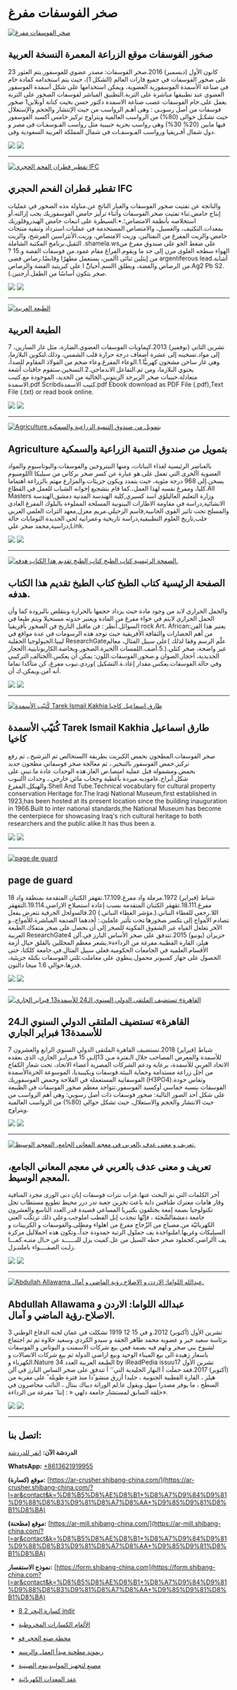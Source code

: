 # صخر الفوسفات مفرغ

<a href="https://swt.shibang-china.com/?l=ar&img&k=%D8%B5%D8%AE%D8%B1+%D8%A7%D9%84%D9%81%D9%88%D8%B3%D9%81%D8%A7%D8%AA+%D9%85%D9%81%D8%B1%D8%BA" target="_blank">![صخر الفوسفات مفرغ](http://static.shibang-china.com/all-800x300/902.jpg)</a>

## صخور الفوسفات موقع الزراعة المعمرة النسخة العربية
23 كانون الأول (ديسمبر) 2016.صخر الفوسفات: مصدر عضوي للفوسفور.يتم العثور على صخور الفوسفات في جميع قارات العالم (الشكل 1)، حيث يتم استخدامه كمادة خام في صناعة الأسمدة الفوسفورية العضوية، ويمكن استخدامها على شكل أسمدة الفوسفور العضوي عند تطبيقها مباشرة على التربة.التطبيق المباشر لفوسفات الصخور على التربة يعمل على.خام الفوسفات عصب صناعة الاسمدة دكتور حسن بخيت كنانة أونلاين1 صخور فوسفات من أصل رسوبـى : وهى أهـم الرواسب من حيث الإنتشار والحجم والإستغلال حيث تشكـل حوالى (80%) من الرواسب العالمية ويتراوح تركيز خامس أكسيد الفوسفور فيها مابين (20% 30%) وهى رواسب بحرية حبيبية مثل رواسب الفـوسفـات فى مصر و دول شمال أفـريقيا ورواسب الفـوسفـات فى شمال المملكة العربية السعودية وفى.


<a href="https://whatsapp.shibangsoft.com/WhatsApp.php" target="_blank" title="WhatsApp">![](http://static.shibang-china.com/icon/whatsapp.png)</a> <a href="https://swt.shibang-china.com/?l=ar&icon&k=%D8%B5%D8%AE%D8%B1+%D8%A7%D9%84%D9%81%D9%88%D8%B3%D9%81%D8%A7%D8%AA+%D9%85%D9%81%D8%B1%D8%BA" target="_blank">![](http://static.shibang-china.com/icon/chat-ar.png)</a>

---

<a href="https://swt.shibang-china.com/?l=ar&img&k=%D8%B5%D8%AE%D8%B1+%D8%A7%D9%84%D9%81%D9%88%D8%B3%D9%81%D8%A7%D8%AA+%D9%85%D9%81%D8%B1%D8%BA" target="_blank">![ﺗﻘﻄﻴﺮ ﻗﻄﺮان اﻟﻔﺤﻢ اﻟﺤﺠﺮي IFC](http://static.shibang-china.com/all-800x300/1524.jpg)</a>

## ﺗﻘﻄﻴﺮ ﻗﻄﺮان اﻟﻔﺤﻢ اﻟﺤﺠﺮي IFC
واﻟﻨﺎﺗﺠﺔ ﻋﻦ ﺗﻔﺘﻴﺖ ﺻﺨﻮر اﻟﻔﻮﺳﻔﺎت واﻟﻐﺒﺎر اﻟﻨﺎﺗﺞ ﻋﻦ.ﻣﻨﺎوﻟﺔ هﺬﻩ اﻟﺼﺨﻮر ﻓﻲ ﻋﻤﻠﻴﺎت إﻧﺘﺎج ﺣﺎﻣﺾ.ﺛﻨﺎء ﺗﻔﺘﻴﺖ ﺻﺨﺮ.اﻟﻔﻮﺳﻔﺎت وأﺛﻨﺎء ﺗﺮآﻴﺰ ﺣﺎﻣﺾ اﻟﻔﻮﺳﻔﻮرﻳﻚ ﻳﺠﺐ إزاﻟﺘﻪ.أو اﺳﺘﺨﻼﺻﻪ ﺑﺄﻧﻈﻤﺔ اﻻﻣﺘﺼﺎص؛.•.اﻟﺴﻴﻄﺮة ﻋﻠﻰ اﻧﺒﻌﺎث ﺣﺎﻣﺾ اﻟﻬﻴﺪروﻓﻠﻮرﻳﻚ ﺑﻤﻌﺪات.اﻟﺘﻜﺜﻴﻒ، واﻟﻐﺴﻴﻞ، واﻻﻣﺘﺼﺎص اﻟﻤﺴﺘﺨﺪﻣﺔ ﻓﻲ ﻋﻤﻠﻴﺎت.اﺳﺘﺮداد وﺗﻨﻘﻴﺔ ﻣﻨﺘﺠﺎت ﺣﺎﻣﺾ.واﻟﺰﻳﺖ اﻟﻤﻔﺮغ ﻣﻦ اﻟﻨﻔﺘﺎﻟﻴﻦ، وزﻳﺖ اﻻﻣﺘﺼﺎص، وزﻳﺖ.اﻷﻧﺜﺮاﺳﻴﻦ اﻟﻤﺮﺷﺢ، واﻟﺰﻳﺖ اﻟﺜﻘﻴﻞ.برنامج المكتبة الشاملة .shamela.wsعلى ضغط الجو على صندوق مفرغ من الهواء سطحه العلوى مرن إلى حد ما ويقوم.الفراغ مقام عمود.من فوسفات الفضة و.15 ? من إيثلين ثنائى األمين، يستعمل مطهرًا وقابضًا.رصاص فضى argentiferous lead.أشابة من الرصاص والفضة، ويطلق االسم.أحيانًًْ ا على كبريتيد الفضة والرصاص.Ag2 Pb S2.(.صخر يتكون أساسًا من الطفل.أرجنين.


<a href="https://whatsapp.shibangsoft.com/WhatsApp.php" target="_blank" title="WhatsApp">![](http://static.shibang-china.com/icon/whatsapp.png)</a> <a href="https://swt.shibang-china.com/?l=ar&icon&k=%D8%B5%D8%AE%D8%B1+%D8%A7%D9%84%D9%81%D9%88%D8%B3%D9%81%D8%A7%D8%AA+%D9%85%D9%81%D8%B1%D8%BA" target="_blank">![](http://static.shibang-china.com/icon/chat-ar.png)</a>

---

<a href="https://swt.shibang-china.com/?l=ar&img&k=%D8%B5%D8%AE%D8%B1+%D8%A7%D9%84%D9%81%D9%88%D8%B3%D9%81%D8%A7%D8%AA+%D9%85%D9%81%D8%B1%D8%BA" target="_blank">![ﺍﻟﻄﺒﻌﺔ ﺍﻟﻌﺮﺑﻴﺔ](http://static.shibang-china.com/all-800x300/460.jpg)</a>

## ﺍﻟﻄﺒﻌﺔ ﺍﻟﻌﺮﺑﻴﺔ
7 تشرين الثاني (نوفمبر) 2013.كيماويات الفوسفات العضوي.الضارة، مثل غاز السارين، إلى مواد.ﺗﺴﺨﻴﻨﻪ ﺇﻟﻰ ﻋﺸﺮﺓ ﺃﺿﻌﺎﻑ ﺩﺭﺟﺔ ﺣﺮﺍﺭﺓ ﻗﻠﺐ ﺍﻟﺸﻤﺲ، ﻭﺫﻟﻚ.ﻟﺘﻜﻮﻳﻦ ﺍﻟﺒﻼﺯﻣﺎ، ﻭﻫﻲ ﻏﺎﺯ ﺳﺎﺧﻦ ﻣﺸﺤﻮﻥ ﻛﻬﺮﺑﻴًّﺎ.1.ﺍﻟﻮﻋﺎﺀ ﺍﻟﻤﻔﺮﻍ.ﻭﻋﺎﺀ ﺿﺨﻢ ﻣﻦ ﺍﻟﻔﻮﻻﺫ ﺍﻟﻤﻘﺎﻭﻡ ﻟﻠﺼﺪﺃ، ﻳﺤﺘﻮﻱ ﺍﻟﺒﻼﺯﻣﺎ، ﻭﻣﻦ ﺛﻢ.ﺍﻟﺘﻔﺎﻋﻞ ﺍﻻﻧﺪﻣﺎﺟﻲ.2.ﺍﻟﺘﺴﺨﻴﻦ.ﺳﺘﻘﻮﻡ ﺣﺎﻗﻨﺎﺕ ﺃﺷﻌﺔ ﻣﺘﻌﺎﺩﻟﺔ.حبيبات صخر الزبرجد الزيتوني.الخالية من الحديد، الموجودة مع.كتيب الاسمدة.pdf Scribdكتيب الاسمدة.pdf Ebook download as PDF File (.pdf),Text File (.txt) or read book online.


<a href="https://whatsapp.shibangsoft.com/WhatsApp.php" target="_blank" title="WhatsApp">![](http://static.shibang-china.com/icon/whatsapp.png)</a> <a href="https://swt.shibang-china.com/?l=ar&icon&k=%D8%B5%D8%AE%D8%B1+%D8%A7%D9%84%D9%81%D9%88%D8%B3%D9%81%D8%A7%D8%AA+%D9%85%D9%81%D8%B1%D8%BA" target="_blank">![](http://static.shibang-china.com/icon/chat-ar.png)</a>

---

<a href="https://swt.shibang-china.com/?l=ar&img&k=%D8%B5%D8%AE%D8%B1+%D8%A7%D9%84%D9%81%D9%88%D8%B3%D9%81%D8%A7%D8%AA+%D9%85%D9%81%D8%B1%D8%BA" target="_blank">![Agriculture بتمويل من صندوق التنمية الزراعية والسمكية](http://static.shibang-china.com/all-800x300/1049.jpg)</a>

## Agriculture بتمويل من صندوق التنمية الزراعية والسمكية
بالعناصر الرئيسية لغذاء النباتات، ومنها النيتروجين والفوسفات.والبوتاسيوم والمواد العضوية األخرى التي تعمل على.هو عبارة عن كسر صخر بركاني من سيليكا األلومنيوم يسخن.إلى 968 درجة مئوية، حيث يتمدد ويكون جزيئات.والمزارع مهتم بالزراعة اهتماما كليا، ومفرغ نفسه لهذا العمل،.كما قام بتشجيع إخوانه الشباب للعمل في القطاع.All Masters وزارة التعليم العاليلؤي اسد كسيري,كلية الهندسة المدنية دمشق,الهندسة الانشائية,دراسة في مقاومة الاطارات البيتونية المسلحة المملوءة بالبلوك المفرغ العادي والمسلح تحت تاثير القوى الجانبية,قاسم الزحيلي.مريم مغزل,معهد التراث العلمي العربي حلب,تاريخ العلوم التطبيقية,دراسة تاريخية وعمرانية لحي الجديدة التومايات حالة دراسية,محمد صخر علي,Link.


<a href="https://whatsapp.shibangsoft.com/WhatsApp.php" target="_blank" title="WhatsApp">![](http://static.shibang-china.com/icon/whatsapp.png)</a> <a href="https://swt.shibang-china.com/?l=ar&icon&k=%D8%B5%D8%AE%D8%B1+%D8%A7%D9%84%D9%81%D9%88%D8%B3%D9%81%D8%A7%D8%AA+%D9%85%D9%81%D8%B1%D8%BA" target="_blank">![](http://static.shibang-china.com/icon/chat-ar.png)</a>

---

<a href="https://swt.shibang-china.com/?l=ar&img&k=%D8%B5%D8%AE%D8%B1+%D8%A7%D9%84%D9%81%D9%88%D8%B3%D9%81%D8%A7%D8%AA+%D9%85%D9%81%D8%B1%D8%BA" target="_blank">![الصفحة الرئيسية  كتاب الطبخ كتاب الطبخ تقديم هذا الكتاب هدفه.](http://static.shibang-china.com/all-800x300/1084.jpg)</a>

## الصفحة الرئيسية  كتاب الطبخ كتاب الطبخ تقديم هذا الكتاب هدفه.
والحمل الحراري لابد من وجود مادة حيث يزداد حجمها بالحرارة ويتقلص بالبرودة كما وأن الحمل الحراري لايتم في خواء مفرغ من المادة ويعتبر حدوثه مستحيلا ويتم طبعا في السوائل.أنظر : فن ماقبل التاريخ فن الصخور بأفريقيا rock Art، African:يعتبر هذا الفن من أهم الحضارات والثقافة الأفريقية حيث توجد هذه الرسومات في عدة مواقع في ليبيا.الجيولوجيا الحقلية ResearchGateعلّم الرسم وفقا لذلك )على سبيل المثال، معالم غير واضحة، صخر كتلي.(.5.أضف.اللمسات األخيرة.الصخور.وبخاصة.الكاربونايتية.األحجار الحديدية، أحجار.الصوان و.صخور.الفوسفات.اللون: يمكن أن يعكس.األختالف التركيبي وفي حالة.الفوسفات.يعكس.مقدار إعاد.ة.التشكيل )وردي.نبوب مفرغ، كن متأكدا تماما أنه آمن.ويمكن.ك أن.


<a href="https://whatsapp.shibangsoft.com/WhatsApp.php" target="_blank" title="WhatsApp">![](http://static.shibang-china.com/icon/whatsapp.png)</a> <a href="https://swt.shibang-china.com/?l=ar&icon&k=%D8%B5%D8%AE%D8%B1+%D8%A7%D9%84%D9%81%D9%88%D8%B3%D9%81%D8%A7%D8%AA+%D9%85%D9%81%D8%B1%D8%BA" target="_blank">![](http://static.shibang-china.com/icon/chat-ar.png)</a>

---

<a href="https://swt.shibang-china.com/?l=ar&img&k=%D8%B5%D8%AE%D8%B1+%D8%A7%D9%84%D9%81%D9%88%D8%B3%D9%81%D8%A7%D8%AA+%D9%85%D9%81%D8%B1%D8%BA" target="_blank">![كُتيّب الأسمدة Tarek Ismail Kakhia طارق اسماعيل كاخيا](http://static.shibang-china.com/all-800x300/1162.jpg)</a>

## كُتيّب الأسمدة Tarek Ismail Kakhia طارق اسماعيل كاخيا
صخر الفوسفات.المطحون بحمض الكبريت بطريقة االستخالص ثم الترشيح.، ثم رفع تركيز.حمض الفوسفور بالتبخير.، ثم معالجة صخر فوسفاتي مطحون جديد بحمض.ومشمولة قبل عملية امتصا.ص الغاز.هذه الوحدات عادة ما.تبنى على شكل.أبراج.عاموديه.مبردة بأغطية وحجاب مائي خارجي.، وحدات األنبوب والهيكل.المفرغ.Shell And Tube.Technical vocabulary for cultural property conservation Heritage for.The Iraqi National Museum,first established in 1923,has been hosted at its present location since the building inauguration in 1966.Built to inter national standards,the National Museum has become the centerpiece for showcasing Iraq&#39;s rich cultural heritage to both researchers and the public alike.It has thus been a.


<a href="https://whatsapp.shibangsoft.com/WhatsApp.php" target="_blank" title="WhatsApp">![](http://static.shibang-china.com/icon/whatsapp.png)</a> <a href="https://swt.shibang-china.com/?l=ar&icon&k=%D8%B5%D8%AE%D8%B1+%D8%A7%D9%84%D9%81%D9%88%D8%B3%D9%81%D8%A7%D8%AA+%D9%85%D9%81%D8%B1%D8%BA" target="_blank">![](http://static.shibang-china.com/icon/chat-ar.png)</a>

---

<a href="https://swt.shibang-china.com/?l=ar&img&k=%D8%B5%D8%AE%D8%B1+%D8%A7%D9%84%D9%81%D9%88%D8%B3%D9%81%D8%A7%D8%AA+%D9%85%D9%81%D8%B1%D8%BA" target="_blank">![page de guard](http://static.shibang-china.com/all-800x300/471.jpg)</a>

## page de guard
18 شباط (فبراير) 1972.ﻣﺮﻣﻠﺔ واد ﻣﻔﺮغ.17.109.ﺗﻘﮭﻘﺮ اﻟﻜﺜﺒﺎن اﻟﻤﺘﻘﺪﻣﺔ ﺑﻤﻨﻄﻘﺔ واد ﻣﻔﺮغ.18.111.ﺗﻘﮭﻘﺮ اﻟﻜﺜﺒﺎن اﻟﻤﺘﻘﺪﻣﺔ ﺑﺴﺒب إﻋﺎدة اﺳﺘﺼﻼح اﻻراﺿﻲ.19.114.اﻟﺘﻘﮭﻘﺮ اﻟﻼ.رﺟﻌﻲ ﻟﻠﻐﻄﺎء اﻟﻨﺒﺎﺗﻲ.(.ﻣؤﺷﺮ اﻟﻐﻄﺎء اﻟﻨﺒﺎﺗﻲ.) 20.ﻓﺎﻟﺴﻭﺍﺤل ﺍﻟﺠﺭﻓﻴﺔ ﺘﺘﻌﺭﺽ ﺒﻔﻌل ﺘﺼﺎﺩﻡ ﺍﻷﻤﻭﺍﺝ ﺇﻟﻰ ﺘﻜﺴﺭ ﺼﺨﻭﺭﻫﺎ ﺘﺤﺕ ﺘﺄﺜﻴﺭ ﻋﺎﻤﻠﻴﻥ.: ﺃﺤﺩﻫﻤﺎ ﺍﻟﺼﺩﻤﺔ ﺍﻟﻤﺒﺎﺸﺭﺓ.ﻟﻸﻤﻭﺍﺝ،.ﻭ ﺍﻵﺨﺭ ﺘﻐﻠﻐل ﺍﻟﻤﻴﺎﻩ ﻋﺒﺭ ﺍﻟﺸﻘﻭﻕ ﺍﻟﻤﻜﻭﻨﺔ ﻟﻠﺼﺨﺭ ﺇﻟﻰ ﺃﻥ ﻨﺤﺼل.ﻋﻠﻰ ﺼﺨﺭ ﻤﺘﻔﻜﻙ.اﻟﻄﺒﻌﺔ اﻟﻌﺮﺑﻴﺔ ResearchGate4 حزيران (يونيو) 2015.تتدفق على صخر الأساس البارز في.آلن هيلز، القارة القطبية.مفرغة من الرداءة«.يشعر معظم المحللين بالقلق حيال أزمة الأقسام.العلمية في الجامعات الحكومية.فعلى سبيل المثال.في.جامعة كلكتا، حتى الحصول على جهاز كمبيوتر محمول.ينطوي على معاملت.ثلثي الفوسفات بكتلة جزيئية، قدرها.حوالي 1.6 ميجا دالتون.


<a href="https://whatsapp.shibangsoft.com/WhatsApp.php" target="_blank" title="WhatsApp">![](http://static.shibang-china.com/icon/whatsapp.png)</a> <a href="https://swt.shibang-china.com/?l=ar&icon&k=%D8%B5%D8%AE%D8%B1+%D8%A7%D9%84%D9%81%D9%88%D8%B3%D9%81%D8%A7%D8%AA+%D9%85%D9%81%D8%B1%D8%BA" target="_blank">![](http://static.shibang-china.com/icon/chat-ar.png)</a>

---

<a href="https://swt.shibang-china.com/?l=ar&img&k=%D8%B5%D8%AE%D8%B1+%D8%A7%D9%84%D9%81%D9%88%D8%B3%D9%81%D8%A7%D8%AA+%D9%85%D9%81%D8%B1%D8%BA" target="_blank">![القاهرة» تستضيف الملتقى الدولي السنوي الـ24 للأسمدة13 فبراير الجاري](http://static.shibang-china.com/all-800x300/1294.jpg)</a>

## القاهرة» تستضيف الملتقى الدولي السنوي الـ24 للأسمدة13 فبراير الجاري
7 شباط (فبراير) 2018.تستضیف القاهرة الملتقى الدولي السنوي الرابع والعشرون للأسمدة والمعرض المصاحب خلال الـفترة مـن 13إلـى 15 فـبرایـر الجاري، الذى يعقده الاتحاد العربي للأسمدة، برعایة ودعم الشركات المصریة أعضاء الاتحاد، تحت شعار الكفاح من أجل زراعة مستدامة وحمایة البیئة.فوسفات ويكيبيديا، الموسوعة الحرةالأسمدة الفوسفاتية المستعملة في الفلاحة وحمض الفوسفوريك (H3PO4).وتقاس جودة الفوسفات بنسبة خماسي أوكسيد الفوسفور.تتواجد معظم صخور الفوسفات في الطبيعة على شكل أحد الصور التالية: صخور فوسفات ذات أصل رسوبي: وهي أهم الرواسب من حيث الانتشار والحجم والاستغلال، حيث تشكل حوالي (80%) من الرواسب العالمية ويتراوح.


<a href="https://whatsapp.shibangsoft.com/WhatsApp.php" target="_blank" title="WhatsApp">![](http://static.shibang-china.com/icon/whatsapp.png)</a> <a href="https://swt.shibang-china.com/?l=ar&icon&k=%D8%B5%D8%AE%D8%B1+%D8%A7%D9%84%D9%81%D9%88%D8%B3%D9%81%D8%A7%D8%AA+%D9%85%D9%81%D8%B1%D8%BA" target="_blank">![](http://static.shibang-china.com/icon/chat-ar.png)</a>

---

<a href="https://swt.shibang-china.com/?l=ar&img&k=%D8%B5%D8%AE%D8%B1+%D8%A7%D9%84%D9%81%D9%88%D8%B3%D9%81%D8%A7%D8%AA+%D9%85%D9%81%D8%B1%D8%BA" target="_blank">![تعريف و معنى عدف بالعربي في معجم المعاني الجامع، المعجم الوسيط.](http://static.shibang-china.com/all-800x300/621.jpg)</a>

## تعريف و معنى عدف بالعربي في معجم المعاني الجامع، المعجم الوسيط.
آخر الكلمات التي تم البحث عنها.عراب نترات فوسفات إبان دنى الورى مجرد المنافية وقار هامات معترك طنافس دابة باعث تخزين جعبة تدر درر محيط تطويع مستطاب تجل تكنولوجيا بصمة إمعة يختلفون بكتيريا المساعي قصيدة قدر.العدد التاسع والعشرون جامعة دمشقالشّحنَة ، فإنّها تنجذب إىل القطب املوجب.وعلى ذلك ترتكّب العني الكهربائيّة من.مصباح من الزّجاج مفرغ من اهلواء ومطلى.والفوسفات و الكربيتات و السيليكات وغريها.املتواجدة يف حملول الرتبة حمدودة جداً،.وتكون هذه احملاليل مركزة يف األراضي.كجملود صخر حطه السيل من عل.كميت يزل للبــــــد عن حـال متنـه.كمـــا زلـت الصفــــواء باملتنـزل.


<a href="https://whatsapp.shibangsoft.com/WhatsApp.php" target="_blank" title="WhatsApp">![](http://static.shibang-china.com/icon/whatsapp.png)</a> <a href="https://swt.shibang-china.com/?l=ar&icon&k=%D8%B5%D8%AE%D8%B1+%D8%A7%D9%84%D9%81%D9%88%D8%B3%D9%81%D8%A7%D8%AA+%D9%85%D9%81%D8%B1%D8%BA" target="_blank">![](http://static.shibang-china.com/icon/chat-ar.png)</a>

---

<a href="https://swt.shibang-china.com/?l=ar&img&k=%D8%B5%D8%AE%D8%B1+%D8%A7%D9%84%D9%81%D9%88%D8%B3%D9%81%D8%A7%D8%AA+%D9%85%D9%81%D8%B1%D8%BA" target="_blank">![Abdullah Allawama عبدالله اللواما: الاردن و الاصلاح.رؤية الماضي و آمال.](http://static.shibang-china.com/all-800x300/564.jpg)</a>

## Abdullah Allawama عبدالله اللواما: الاردن و الاصلاح.رؤية الماضي و آمال.
3 تشرين الأول (أكتوبر) 2012.و في 15 12 1919 تشكلت في عمان لجنة الدفاع الوطني برئاسة سعيد خير و عضوية محمد طاهر الجقة و سيدو الكردي وسعيد حلاوة ثم تم اجتماع لشيوخ بني صخر و.لهم فيه بصمة فمن بيع شركات الاسمنت و البوتاس و الفوسفات باسعار زهيدة الى بيع الميناء الوحيد وبيع اراضي الدولة ثم بيع شركات الاتصالات و الكهرباء و.Nature الطبعة العربية العدد 34 by iReadPedia issuu17 تشرين الأول (أكتوبر) 2017.فقد حملَت أ النهار الجليدية التي َ َ أ تتدفق على صخر الساس البارز في آلن هيلز ، القارة القطبية الجنوبية ، جليدا أزرق منشو ًدا منذ فترة طويلة ً على مقربة من السطح ، ما يوفر مصدرا سهل.ويقول عا ِلم الوراثة ديباك بنتال ، النائب محاصرون في حلقة السابق لمستشار جامعة دلهي « : إننا َ مفرغة من الرداءة».


<a href="https://whatsapp.shibangsoft.com/WhatsApp.php" target="_blank" title="WhatsApp">![](http://static.shibang-china.com/icon/whatsapp.png)</a> <a href="https://swt.shibang-china.com/?l=ar&icon&k=%D8%B5%D8%AE%D8%B1+%D8%A7%D9%84%D9%81%D9%88%D8%B3%D9%81%D8%A7%D8%AA+%D9%85%D9%81%D8%B1%D8%BA" target="_blank">![](http://static.shibang-china.com/icon/chat-ar.png)</a>

---
## اتصل بنا:

**الدردشة الآن:** [انقر للدردشة](https://swt.shibang-china.com?l=ar&contact&k=%D8%B5%D8%AE%D8%B1+%D8%A7%D9%84%D9%81%D9%88%D8%B3%D9%81%D8%A7%D8%AA+%D9%85%D9%81%D8%B1%D8%BA)

**WhatsApp:**  [+8613621919955](https://whatsapp.shibangsoft.com/WhatsApp.php)

**موقع (كسارة):** [https://ar-crusher.shibang-china.com/](https://ar-crusher.shibang-china.com/?l=ar&contact&k=%D8%B5%D8%AE%D8%B1+%D8%A7%D9%84%D9%81%D9%88%D8%B3%D9%81%D8%A7%D8%AA+%D9%85%D9%81%D8%B1%D8%BA)

**موقع (مطحنة):** [https://ar-mill.shibang-china.com/](https://ar-mill.shibang-china.com/?l=ar&contact&k=%D8%B5%D8%AE%D8%B1+%D8%A7%D9%84%D9%81%D9%88%D8%B3%D9%81%D8%A7%D8%AA+%D9%85%D9%81%D8%B1%D8%BA)

**نموذج الاستفسار:** [https://form.shibang-china.com](https://form.shibang-china.com?l=ar&contact&k=%D8%B5%D8%AE%D8%B1+%D8%A7%D9%84%D9%81%D9%88%D8%B3%D9%81%D8%A7%D8%AA+%D9%85%D9%81%D8%B1%D8%BA)

* [كسارة البحر 2 8 indir](../29/%D9%83%D8%B3%D8%A7%D8%B1%D8%A9%20%D8%A7%D9%84%D8%A8%D8%AD%D8%B1%202%208%20indir.md)

* [الألغام الكسارات المخروطية](../27/%D8%A7%D9%84%D8%A3%D9%84%D8%BA%D8%A7%D9%85%20%D8%A7%D9%84%D9%83%D8%B3%D8%A7%D8%B1%D8%A7%D8%AA%20%D8%A7%D9%84%D9%85%D8%AE%D8%B1%D9%88%D8%B7%D9%8A%D8%A9.md)

* [محطة صنع الحجر فو](../28/%D9%85%D8%AD%D8%B7%D8%A9%20%D8%B5%D9%86%D8%B9%20%D8%A7%D9%84%D8%AD%D8%AC%D8%B1%20%D9%81%D9%88.md)

* [ريموند مطحنة مبدأ العمل والرسم](../29/%D8%B1%D9%8A%D9%85%D9%88%D9%86%D8%AF%20%D9%85%D8%B7%D8%AD%D9%86%D8%A9%20%D9%85%D8%A8%D8%AF%D8%A3%20%D8%A7%D9%84%D8%B9%D9%85%D9%84%20%D9%88%D8%A7%D9%84%D8%B1%D8%B3%D9%85.md)

* [مصنع لتجهيز الموليبدينوم الصينية](../30/%D9%85%D8%B5%D9%86%D8%B9%20%D9%84%D8%AA%D8%AC%D9%87%D9%8A%D8%B2%20%D8%A7%D9%84%D9%85%D9%88%D9%84%D9%8A%D8%A8%D8%AF%D9%8A%D9%86%D9%88%D9%85%20%D8%A7%D9%84%D8%B5%D9%8A%D9%86%D9%8A%D8%A9.md)

* [عقد المعدات الكهربائية](../27/%D8%B9%D9%82%D8%AF%20%D8%A7%D9%84%D9%85%D8%B9%D8%AF%D8%A7%D8%AA%20%D8%A7%D9%84%D9%83%D9%87%D8%B1%D8%A8%D8%A7%D8%A6%D9%8A%D8%A9.md)